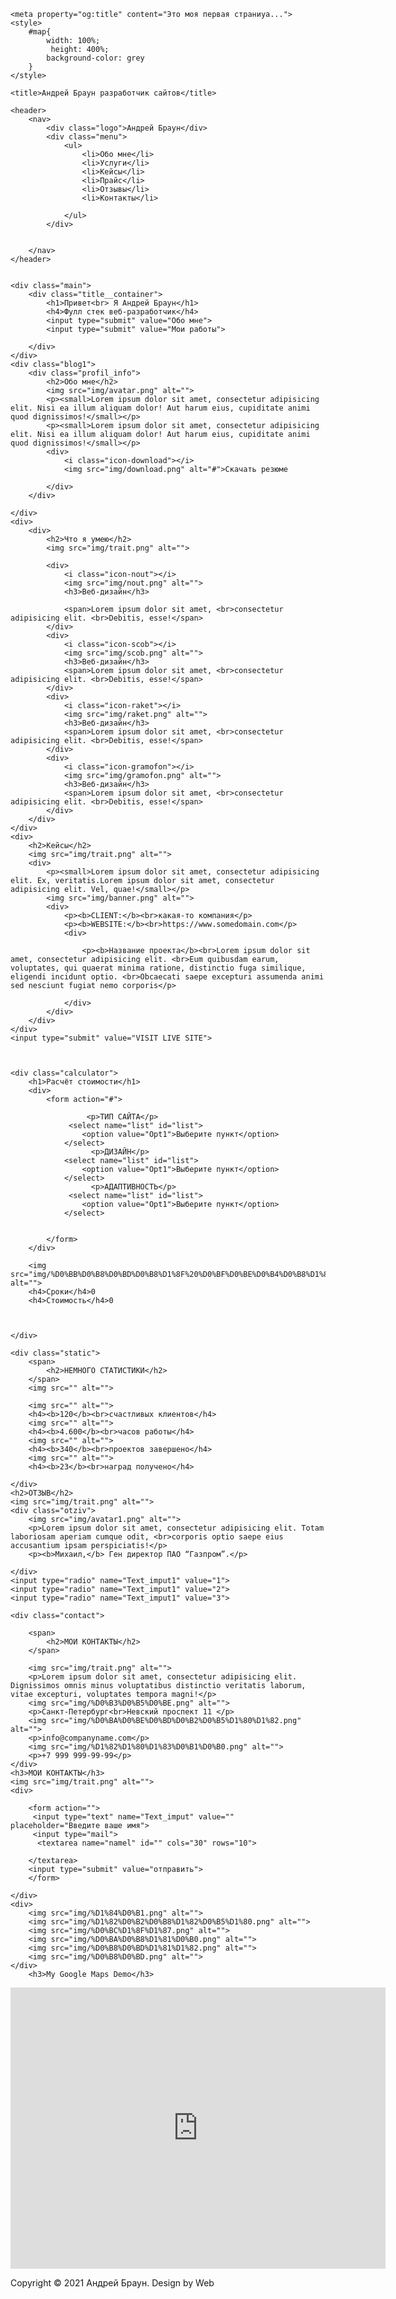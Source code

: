 <!DOCTYPE html>
<html lang="en">

<head>
    <meta charset="UTF-8">
    <meta name="description" content="Это моя первая страниуа...">
    <meta name="author" content="Sergey">
    <meta name="keywords" content="сайт визитка">
    <meta name="robots" content="all">


    <meta property="og:title" content="Это моя первая страниуа...">
    <style>
        #map{
            width: 100%;
             height: 400%;
            background-color: grey
        }
    </style>

    <title>Андрей Браун разработчик сайтов</title>
</head>



<body>

    <header>
        <nav>
            <div class="logo">Андрей Браун</div>
            <div class="menu">
                <ul>
                    <li>Обо мне</li>
                    <li>Услуги</li>
                    <li>Кейсы</li>
                    <li>Прайс</li>
                    <li>Отзывы</li>
                    <li>Контакты</li>

                </ul>
            </div>


        </nav>
    </header>


    <div class="main">
        <div class="title__container">
            <h1>Привет<br> Я Андрей Браун</h1>
            <h4>Фулл стек веб-разработчик</h4>
            <input type="submit" value="Обо мне">
            <input type="submit" value="Мои работы">

        </div>
    </div>
    <div class="blog1">
        <div class="profil_info">
            <h2>Обо мне</h2>
            <img src="img/avatar.png" alt="">
            <p><small>Lorem ipsum dolor sit amet, consectetur adipisicing elit. Nisi ea illum aliquam dolor! Aut harum eius, cupiditate animi quod dignissimos!</small></p>
            <p><small>Lorem ipsum dolor sit amet, consectetur adipisicing elit. Nisi ea illum aliquam dolor! Aut harum eius, cupiditate animi quod dignissimos!</small></p>
            <div>
                <i class="icon-download"></i>
                <img src="img/download.png" alt="#">Скачать резюме

            </div>
        </div>

    </div>
    <div>
        <div>
            <h2>Что я умею</h2>
            <img src="img/trait.png" alt="">

            <div>
                <i class="icon-nout"></i>
                <img src="img/nout.png" alt="">
                <h3>Веб-дизайн</h3>

                <span>Lorem ipsum dolor sit amet, <br>consectetur adipisicing elit. <br>Debitis, esse!</span>
            </div>
            <div>
                <i class="icon-scob"></i>
                <img src="img/scob.png" alt="">
                <h3>Веб-дизайн</h3>
                <span>Lorem ipsum dolor sit amet, <br>consectetur adipisicing elit. <br>Debitis, esse!</span>
            </div>
            <div>
                <i class="icon-raket"></i>
                <img src="img/raket.png" alt="">
                <h3>Веб-дизайн</h3>
                <span>Lorem ipsum dolor sit amet, <br>consectetur adipisicing elit. <br>Debitis, esse!</span>
            </div>
            <div>
                <i class="icon-gramofon"></i>
                <img src="img/gramofon.png" alt="">
                <h3>Веб-дизайн</h3>
                <span>Lorem ipsum dolor sit amet, <br>consectetur adipisicing elit. <br>Debitis, esse!</span>
            </div>
        </div>
    </div>
    <div>
        <h2>Кейсы</h2>
        <img src="img/trait.png" alt="">
        <div>
            <p><small>Lorem ipsum dolor sit amet, consectetur adipisicing elit. Ex, veritatis.Lorem ipsum dolor sit amet, consectetur adipisicing elit. Vel, quae!</small></p>
            <img src="img/banner.png" alt="">
            <div>
                <p><b>CLIENT:</b><br>какая-то компания</p>
                <p><b>WEBSITE:</b><br>https://www.somedomain.com</p>
                <div>

                    <p><b>Название проекта</b><br>Lorem ipsum dolor sit amet, consectetur adipisicing elit. <br>Eum quibusdam earum, voluptates, qui quaerat minima ratione, distinctio fuga similique, eligendi incidunt optio. <br>Obcaecati saepe excepturi assumenda animi sed nesciunt fugiat nemo corporis</p>

                </div>
            </div>
        </div>
    </div>
    <input type="submit" value="VISIT LIVE SITE">



    <div class="calculator">
        <h1>Расчёт стоимости</h1>
        <div>
            <form action="#">
                
                     <p>ТИП САЙТА</p>
                 <select name="list" id="list">
                    <option value="Opt1">Выберите пункт</option>
                </select>
                      <p>ДИЗАЙН</p>
                <select name="list" id="list">
                    <option value="Opt1">Выберите пункт</option>
                </select>
                      <p>АДАПТИВНОСТЬ</p>
                 <select name="list" id="list">
                    <option value="Opt1">Выберите пункт</option>
                </select>


            </form>
        </div>

        <img src="img/%D0%BB%D0%B8%D0%BD%D0%B8%D1%8F%20%D0%BF%D0%BE%D0%B4%D0%B8%D1%82%D0%BE%D0%B3%D0%B0.png" alt="">
        <h4>Сроки</h4>0
        <h4>Стоимость</h4>0



    </div>

    <div class="static">
        <span>
            <h2>НЕМНОГО СТАТИСТИКИ</h2>
        </span>
        <img src="" alt="">

        <img src="" alt="">
        <h4><b>120</b><br>счастливых клиентов</h4>
        <img src="" alt="">
        <h4><b>4.600</b><br>часов работы</h4>
        <img src="" alt="">
        <h4><b>340</b><br>проектов завершено</h4>
        <img src="" alt="">
        <h4><b>23</b><br>наград получено</h4>

    </div>
    <h2>ОТЗЫВ</h2>
    <img src="img/trait.png" alt="">
    <div class="otziv">
        <img src="img/avatar1.png" alt="">
        <p>Lorem ipsum dolor sit amet, consectetur adipisicing elit. Totam laboriosam aperiam cumque odit, <br>corporis optio saepe eius accusantium ipsam perspiciatis!</p>
        <p><b>Михаил,</b> Ген директор ПАО “Газпром”.</p>

    </div>
    <input type="radio" name="Text_imput1" value="1">
    <input type="radio" name="Text_imput1" value="2">
    <input type="radio" name="Text_imput1" value="3">

    <div class="contact">

        <span>
            <h2>МОИ КОНТАКТЫ</h2>
        </span>

        <img src="img/trait.png" alt="">
        <p>Lorem ipsum dolor sit amet, consectetur adipisicing elit. Dignissimos omnis minus voluptatibus distinctio veritatis laborum, vitae excepturi, voluptates tempora magni!</p>
        <img src="img/%D0%B3%D0%B5%D0%BE.png" alt="">
        <p>Санкт-Петербург<br>Невский проспект 11 </p>
        <img src="img/%D0%BA%D0%BE%D0%BD%D0%B2%D0%B5%D1%80%D1%82.png" alt="">
        <p>info@companyname.com</p>
        <img src="img/%D1%82%D1%80%D1%83%D0%B1%D0%B0.png" alt="">
        <p>+7 999 999-99-99</p>
    </div>
    <h3>МОИ КОНТАКТЫ</h3>
    <img src="img/trait.png" alt="">
    <div>
        
        <form action="">
         <input type="text" name="Text_imput" value="" placeholder="Введите ваше имя">
         <input type="mail">   
          <textarea name="namel" id="" cols="30" rows="10">

        </textarea>
        <input type="submit" value="отправить">
        </form>
        
    </div>
    <div>
        <img src="img/%D1%84%D0%B1.png" alt="">
        <img src="img/%D1%82%D0%B2%D0%B8%D1%82%D0%B5%D1%80.png" alt="">
        <img src="img/%D0%BC%D1%8F%D1%87.png" alt="">
        <img src="img/%D0%BA%D0%B8%D1%81%D0%B0.png" alt="">
        <img src="img/%D0%B8%D0%BD%D1%81%D1%82.png" alt="">
        <img src="img/%D0%B8%D0%BD.png" alt="">
    </div>
        <h3>My Google Maps Demo</h3>
   <div id="map"></div>
   <script>
       function initmap(){
           //расположение города
           var uluru = {lat: -25.344, lag: 131.036};
           //карта с центром(города)
           var map = new google.maps.map(document.getElementById('map'),{zoom: 4, center:uluru});
           var marcer  = new google.map.Marker({position: uluru,map: map});
       }
    </script>
    <script async defer src="https://maps.googleapis.com/maps/api/js?key=MAPS_API_KEY&callback=initMap">
    </script>
    <iframe src="https://www.google.com/maps/embed?pb=!1m18!1m12!1m3!1d16048.020590818674!2d30.443960728061587!3d59.81587705750753!2m3!1f0!2f0!3f0!3m2!1i1024!2i768!4f13.1!3m3!1m2!1s0x469625eeca9fc011%3A0x917105c61981c6e1!2z0KHQvtGE0LjQudGB0LrQsNGPINGD0LsuLCDQodCw0L3QutGCLdCf0LXRgtC10YDQsdGD0YDQsw!5e0!3m2!1sru!2sru!4v1622310108775!5m2!1sru!2sru" width="600" height="450" style="border:0;" allowfullscreen="" loading="lazy"></iframe>
    <img src="img/%D0%A1%D0%BB%D0%BE%D0%B9%202.png" alt="">
    <p>Copyright © 2021 Андрей Браун. Design by Web</p>
    
    
</body>



</html>
